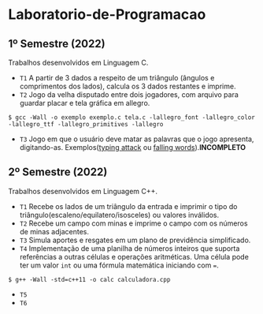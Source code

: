 # Laboratorio-de-Programacao

## 1º Semestre (2022)
Trabalhos desenvolvidos em Linguagem C.
- `T1` A partir de 3 dados a respeito de um triângulo (ângulos e comprimentos dos lados), calcula os 3 dados restantes e imprime.
- `T2` Jogo da velha disputado entre dois jogadores, com arquivo para guardar placar e tela gráfica em allegro.
```
$ gcc -Wall -o exemplo exemplo.c tela.c -lallegro_font -lallegro_color -lallegro_ttf -lallegro_primitives -lallegro 
```
- `T3` Jogo em que o usuário deve matar as palavras que o jogo apresenta, digitando-as. Exemplos([typing attack](https://www.typinggames.zone/typingattack) ou [falling words](https://www.typingstudy.com/pt-brazilian_abnt-2/games/falling_words)).**INCOMPLETO**

## 2º Semestre (2022)
Trabalhos desenvolvidos em Linguagem C++.
- `T1` Recebe os lados de um triângulo da entrada e imprimir o tipo do triângulo(escaleno/equilatero/isosceles) ou valores inválidos.
- `T2` Recebe um campo com minas e imprime o campo com os números de minas adjacentes.
- `T3` Simula aportes e resgates em um plano de previdência simplificado.
- `T4` Implementação de uma planilha de números inteiros que suporta referências a outras células e operações aritméticas. Uma célula pode ter um valor `int` ou uma fórmula matemática iniciando com `=`.
```
$ g++ -Wall -std=c++11 -o calc calculadora.cpp 
```
- `T5`
- `T6`
